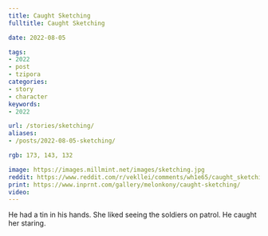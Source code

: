 ```yaml
---
title: Caught Sketching
fulltitle: Caught Sketching

date: 2022-08-05

tags: 
- 2022
- post
- tzipora
categories:
- story
- character
keywords:
- 2022

url: /stories/sketching/
aliases:
- /posts/2022-08-05-sketching/

rgb: 173, 143, 132

image: https://images.millmint.net/images/sketching.jpg
reddit: https://www.reddit.com/r/vekllei/comments/wh1e65/caught_sketching/
print: https://www.inprnt.com/gallery/melonkony/caught-sketching/
video:
---
```


He had a tin in his hands. She liked seeing the soldiers on patrol. He caught her staring.